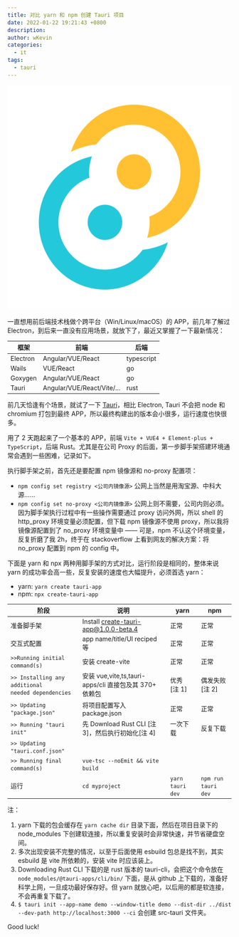 ```yaml
---
title: 对比 yarn 和 npm 创建 Tauri 项目
date: 2022-01-22 19:21:43 +0800
description:
author: wKevin
categories:
  - it
tags:
  - tauri
---
```


![](/images/posts/2022-01-22-create-tauri-app/icon.png)

一直想用前后端技术栈做个跨平台（Win/Linux/macOS）的 APP，前几年了解过 Electron，到后来一直没有应用场景，就放下了，最近又掌握了一下最新情况：

| 框架     | 前端                       | 后端       |
| -------- | -------------------------- | ---------- |
| Electron | Angular/VUE/React          | typescript |
| Wails    | VUE/React                  | go         |
| Goxygen  | Angular/VUE/React          | go         |
| Tauri    | Angular/VUE/React/Vite/... | rust       |

前几天恰逢有个场景，就试了一下 [Tauri](https://tauri.studio/)，相比 Electron, Tauri 不会把 node 和 chromium 打包到最终 APP，所以最终构建出的版本会小很多，运行速度也快很多。

用了 2 天跑起来了一个基本的 APP，前端 `Vite + VUE4 + Element-plus + TypeScript`，后端 Rust。尤其是在公司 Proxy 的后面，第一步脚手架搭建环境通常会遇到一些困难，记录如下。

执行脚手架之前，首先还是要配置 npm 镜像源和 no-proxy 配置项：

- `npm config set registry <公司内镜像源>` 公网上当然是用淘宝源、中科大源……
- `npm config set no-proxy <公司内镜像源>` 公网上则不需要，公司内则必须。因为脚手架执行过程中有一些操作需要通过 proxy 访问外网，所以 shell 的 http_proxy 环境变量必须配置，但下载 npm 镜像源不使用 proxy，所以我将镜像源配置到了 no_proxy 环境变量中 —— 可是，npm 不认这个环境变量，反复折磨了我 2h，终于在 stackoverflow 上看到网友的解决方案：将 no_proxy 配置到 npm 的 config 中。

下面是 yarn 和 npx 两种用脚手架的方式对比，运行阶段是相同的，整体来说 yarn 的成功率会高一些，反复安装的速度也大幅提升，必须首选 yarn：

- yarn: `yarn create tauri-app`
- npm: `npx create-tauri-app`

| 阶段                                                    | 说明                                                   | yarn             | npm                 |
| ------------------------------------------------------- | ------------------------------------------------------ | ---------------- | ------------------- |
| 准备脚手架                                              | Install create-tauri-app@1.0.0-beta.4                  | 正常             | 正常                |
| 交互式配置                                              | app name/title/UI reciped 等                           | 正常             | 正常                |
| `>>Running initial command(s)`                          | 安装 create-vite                                       | 正常             | 正常                |
| `>> Installing any additional`<br>`needed dependencies` | 安装 vue,vite,ts,tauri-apps/cli 直接包及其 370+ 依赖包 | 优秀<br>[注 1]   | 偶发失败<br>[注 2]  |
| `>> Updating "package.json"`                            | 将项目配置写入 package.json                            | 正常             | 正常                |
| `>> Running "tauri init"`                               | 先 Download Rust CLI [注 3]，然后执行初始化[注 4]      | 一次下载         | 反复下载            |
| `>> Updating "tauri.conf.json"`                         |                                                        |                  |                     |
| `>> Running final command(s)`                           | `vue-tsc --noEmit && vite build`                       |                  |                     |
| 运行                                                    | `cd myproject`                                         | `yarn tauri dev` | `npm run tauri dev` |

注：

1. yarn 下载的包会缓存在 `yarn cache dir` 目录下面，然后在项目目录下的 node_modules 下创建软连接，所以重复安装时会非常快速，并节省硬盘空间。
2. 多次出现安装不完整的情况，以至于后面使用 esbuild 包总是找不到，其实 esbuild 是 vite 所依赖的，安装 vite 时应该装上。
3. Downloading Rust CLI 下载的是 rust 版本的 tauri-cli，会把这个命令放在 `node_modules/@tauri-apps/cli/bin/` 下面，是从 github 上下载的，准备好科学上网，一旦成功最好保存好。但 yarn 就放心吧，以后用的都是软连接，不会再重复下载了。
4. `$ tauri init --app-name demo --window-title demo --dist-dir ../dist --dev-path http://localhost:3000 --ci` 会创建 src-tauri 文件夹。

Good luck!
